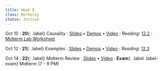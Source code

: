```yaml
---
title: Week 8
class: Berkeley
status: Inctive
---
```


Oct 10
: **20**{: .label} Causality
  : [Slides](https://docs.google.com/presentation/d/13jguwZ2KTZ0vJQifqjJGurQK5iG8JlD2PKjj0lXZvNM/edit?usp=sharing) &#8226; [Demos](https://data8.datahub.berkeley.edu/hub/user-redirect/git-pull?repo=https%3A%2F%2Fgithub.com%2Fdata-8%2Fmaterials-fa22&urlpath=tree%2Fmaterials-fa22%2Flec%2Flec20.ipynb&branch=main) &#8226; [Video](https://youtu.be/cFt7T-MsV94)
: *Reading:* [12.2](https://inferentialthinking.com/chapters/12/2/Causality.html)
  : [Midterm Lab Worksheet](https://drive.google.com/file/d/1dEbogzQZ778bz94e6PxmajXoIeYiyg75/view)

Oct 12
: **21**{: .label} Examples
  : [Slides](https://docs.google.com/presentation/d/1n1uCsnHir9AEC8t3TGTk_kV0nKMpyXvu0UVHAOtZXAU/edit?usp=sharing) &#8226; [Demos](https://data8.datahub.berkeley.edu/hub/user-redirect/git-pull?repo=https%3A%2F%2Fgithub.com%2Fdata-8%2Fmaterials-fa22&urlpath=tree%2Fmaterials-fa22%2Flec%2Flec21.ipynb&branch=main) &#8226; [Video](https://youtu.be/854ZMs2gBXY)
: *Reading:* [12.3](https://inferentialthinking.com/chapters/12/3/Deflategate.html)

Oct 14
: **22**{: .label} Midterm Review
  : [Slides](https://docs.google.com/presentation/d/1Ew1FetKJAxgtEXv20bNZlUVydsle2hRV8C_qFQ_Pjkw/edit?usp=sharing) &#8226; [Video](https://youtu.be/7rMiR9FVi3s)
: **Exam**{: .label .label-exam} Midterm (7 - 9 PM)
